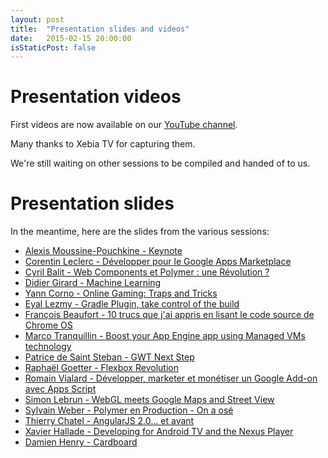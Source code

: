 ```yaml
---
layout: post
title:  "Presentation slides and videos"
date:   2015-02-15 20:00:00
isStaticPost: false
---
```

# Presentation videos

First videos are now available on our [YouTube channel](http://www.youtube.com/playlist?list=PLjgOQrtHWokjXE5FFW3yCoowy4Y8D6nJA).

Many thanks to Xebia TV for capturing them.

We're still waiting on other sessions to be compiled and handed of to us.

# Presentation slides

In the meantime, here are the slides from the various sessions:

* [Alexis Moussine-Pouchkine - Keynote](https://docs.google.com/file/d/0B_4fKsULreWNTTkzclMtVi05WjA)
* [Corentin Leclerc - Développer pour le Google Apps Marketplace](https://docs.google.com/presentation/d/1uhf_SSlsy7Bdo3u2C0wsGkrAWIOlLFG6p5skburempY/edit?usp=sharing)
* [Cyril Balit - Web Components et Polymer : une Révolution ?](https://docs.google.com/presentation/d/1OVb84GPc_cXzx1FBDsABAYyjKw90Wb2GYZT9dg0TfOo/edit?usp=sharing)
* [Didier Girard - Machine Learning](https://docs.google.com/presentation/d/1_RiznHg4c1shZJg6i2YidZ0OhbhmDvs9ZuTu9o3n_nA/edit?usp=sharing)
* [Yann Corno - Online Gaming: Traps and Tricks](https://drive.google.com/file/d/0B_4fKsULreWNa3pxZFVpaVZnMnVReWUxdXJUQllBRXNhajhN/view?usp=sharing)
* [Eyal Lezmy - Gradle Plugin, take control of the build](https://docs.google.com/presentation/d/1SDx4O1r4oE1C7fYV3GPPnUF9_V3MQWYSuLmkngiZCUA/edit?usp=sharing)
* [François Beaufort - 10 trucs que j'ai appris en lisant le code source de Chrome OS](https://docs.google.com/presentation/d/1HGdQ4Ixn4o9BY5qTLysM_Cn7YkQSpATL9RxQ-bGcgQM/edit?usp=sharing)
* [Marco Tranquillin - Boost your App Engine app using Managed VMs technology](https://docs.google.com/presentation/d/1utEjCwZG1sHJXu7IEwQOcQrDY97Kh-x0Ld7tfUkpHnQ/edit?usp=sharing)
* [Patrice de Saint Steban - GWT Next Step](https://docs.google.com/presentation/d/191-hRIBmAWtT6vdpKeEXs2es2VZgUEYvE2w25oiQtXo/edit?usp=sharing)
* [Raphaël Goetter - Flexbox Revolution](https://drive.google.com/file/d/0B_4fKsULreWNSllvMnNCaGtmNUE/view?usp=sharing)
* [Romain Vialard - Développer, marketer et monétiser un Google Add-on avec Apps Script](https://docs.google.com/presentation/d/1FSh5Tcc7bPDX1_1s2J37xukvXICbSzo-nnk4FkKzlzg/edit?usp=sharing)
* [Simon Lebrun - WebGL meets Google Maps and Street View](https://docs.google.com/presentation/d/1efh0GBZtnkGXJ_UmxbnEAcyy4sp5MxXEA7e2g1ofBJA/edit?usp=sharing)
* [Sylvain Weber - Polymer en Production - On a osé](https://drive.google.com/file/d/0B_4fKsULreWNYnREM2JCZ2xTVnc/view?usp=sharing)
* [Thierry Chatel - AngularJS 2.0... et avant](https://drive.google.com/file/d/0B_4fKsULreWNMHY5emw0c1JYNU0/view?usp=sharing)
* [Xavier Hallade - Developing for Android TV and the Nexus Player](https://drive.google.com/file/d/0B_4fKsULreWNTWtkbi0yN2tyaFRJbTBoYVBEVkR6M19ycktr/view?usp=sharing)
* [Damien Henry - Cardboard](https://docs.google.com/file/d/0B9NvHapEX-0SRzg4eG9sN3hqVzQ)
